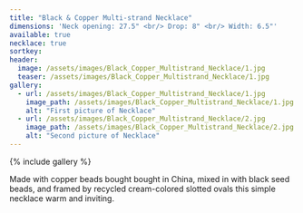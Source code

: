 ```yaml
---
title: "Black & Copper Multi-strand Necklace"
dimensions: 'Neck opening: 27.5" <br/> Drop: 8" <br/> Width: 6.5"'
available: true
necklace: true
sortkey: 
header:
  image: /assets/images/Black_Copper_Multistrand_Necklace/1.jpg
  teaser: /assets/images/Black_Copper_Multistrand_Necklace/1.jpg
gallery:
  - url: /assets/images/Black_Copper_Multistrand_Necklace/1.jpg
    image_path: /assets/images/Black_Copper_Multistrand_Necklace/1.jpg
    alt: "First picture of Necklace"
  - url: /assets/images/Black_Copper_Multistrand_Necklace/2.jpg
    image_path: /assets/images/Black_Copper_Multistrand_Necklace/2.jpg
    alt: "Second picture of Necklace"
---
```



{% include gallery %}

Made with copper beads bought bought in China, mixed in with black seed beads, and framed by recycled cream-colored slotted ovals this simple necklace warm and inviting.